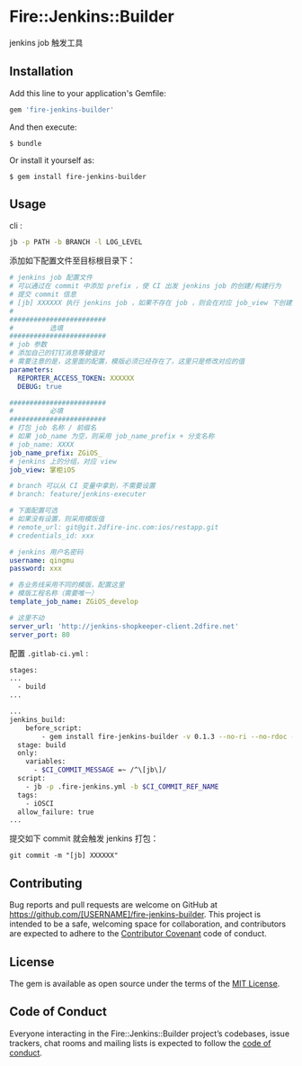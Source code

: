 # Fire::Jenkins::Builder

jenkins job 触发工具

## Installation

Add this line to your application's Gemfile:

```ruby
gem 'fire-jenkins-builder'
```

And then execute:

    $ bundle

Or install it yourself as:

    $ gem install fire-jenkins-builder

## Usage

cli :

```sh
jb -p PATH -b BRANCH -l LOG_LEVEL
```

添加如下配置文件至目标根目录下：

```yml
# jenkins job 配置文件
# 可以通过在 commit 中添加 prefix ，使 CI 出发 jenkins job 的创建/构建行为
# 提交 commit 信息
# [jb] XXXXXX 执行 jenkins job ，如果不存在 job ，则会在对应 job_view 下创建并执行
#
########################
#         选填
########################
# job 参数
# 添加自己的钉钉消息等健值对
# 需要注意的是，这里面的配置，模版必须已经存在了，这里只是修改对应的值
parameters:
  REPORTER_ACCESS_TOKEN: XXXXXX
  DEBUG: true

########################
#         必填
########################
# 打包 job 名称 / 前缀名
# 如果 job_name 为空，则采用 job_name_prefix + 分支名称
# job_name: XXXX
job_name_prefix: ZGiOS_
# jenkins 上的分组，对应 view
job_view: 掌柜iOS

# branch 可以从 CI 变量中拿到，不需要设置
# branch: feature/jenkins-executer

# 下面配置可选
# 如果没有设置，则采用模版值
# remote_url: git@git.2dfire-inc.com:ios/restapp.git
# credentials_id: xxx

# jenkins 用户名密码
username: qingmu
password: xxx

# 各业务线采用不同的模版，配置这里
# 模版工程名称（需要唯一）
template_job_name: ZGiOS_develop

# 这里不动
server_url: 'http://jenkins-shopkeeper-client.2dfire.net'
server_port: 80
```

配置 `.gitlab-ci.yml` :

```sh
stages:
...
  - build
...

...
jenkins_build:
	before_script:
		- gem install fire-jenkins-builder -v 0.1.3 --no-ri --no-rdoc --conservative
  stage: build
  only:
    variables:
      - $CI_COMMIT_MESSAGE =~ /^\[jb\]/
  script: 
    - jb -p .fire-jenkins.yml -b $CI_COMMIT_REF_NAME
  tags:
    - iOSCI
  allow_failure: true
...
```

提交如下 commit 就会触发 jenkins 打包：

```
git commit -m "[jb] XXXXXX"
```

## Contributing

Bug reports and pull requests are welcome on GitHub at https://github.com/[USERNAME]/fire-jenkins-builder. This project is intended to be a safe, welcoming space for collaboration, and contributors are expected to adhere to the [Contributor Covenant](http://contributor-covenant.org) code of conduct.

## License

The gem is available as open source under the terms of the [MIT License](https://opensource.org/licenses/MIT).

## Code of Conduct

Everyone interacting in the Fire::Jenkins::Builder project’s codebases, issue trackers, chat rooms and mailing lists is expected to follow the [code of conduct](https://github.com/[USERNAME]/fire-jenkins-builder/blob/master/CODE_OF_CONDUCT.md).

